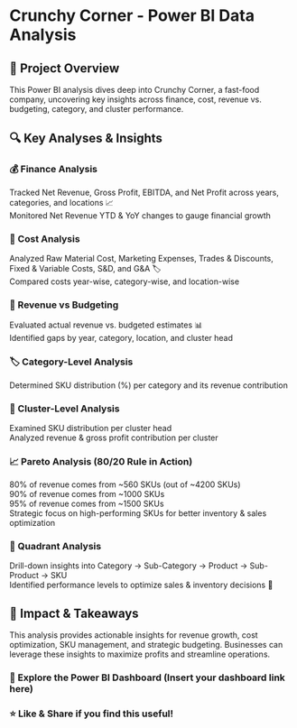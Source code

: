 
# Crunchy Corner - Power BI Data Analysis
## 🍔 Project Overview
This Power BI analysis dives deep into Crunchy Corner, a fast-food company, uncovering key insights across finance, cost, revenue vs. budgeting, category, and cluster performance.

## 🔍 Key Analyses & Insights
### 💰 Finance Analysis
Tracked Net Revenue, Gross Profit, EBITDA, and Net Profit across years, categories, and locations 📈<br/>
Monitored Net Revenue YTD & YoY changes to gauge financial growth
### 💸 Cost Analysis
Analyzed Raw Material Cost, Marketing Expenses, Trades & Discounts, Fixed & Variable Costs, S&D, and G&A 🏷<br/>
Compared costs year-wise, category-wise, and location-wise
### 🎯 Revenue vs Budgeting
Evaluated actual revenue vs. budgeted estimates 📊<br/>
Identified gaps by year, category, location, and cluster head
### 🏷 Category-Level Analysis
Determined SKU distribution (%) per category and its revenue contribution
### 🏢 Cluster-Level Analysis
Examined SKU distribution per cluster head<br/>
Analyzed revenue & gross profit contribution per cluster
### 📈 Pareto Analysis (80/20 Rule in Action)
80% of revenue comes from ~560 SKUs (out of ~4200 SKUs)<br/>
90% of revenue comes from ~1000 SKUs<br/>
95% of revenue comes from ~1500 SKUs<br/>
Strategic focus on high-performing SKUs for better inventory & sales optimization
### 🔄 Quadrant Analysis
Drill-down insights into Category → Sub-Category → Product → Sub-Product → SKU<br/>
Identified performance levels to optimize sales & inventory decisions 🚀
## 🚀 Impact & Takeaways
This analysis provides actionable insights for revenue growth, cost optimization, SKU management, and strategic budgeting. Businesses can leverage these insights to maximize profits and streamline operations.

### 🔗 Explore the Power BI Dashboard (Insert your dashboard link here)

### ⭐ Like & Share if you find this useful!
